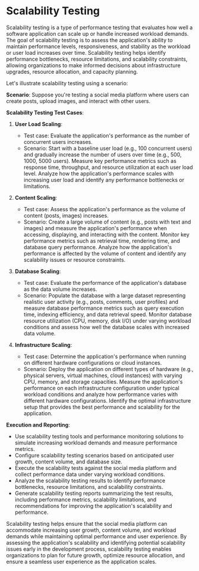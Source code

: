 # Scalability Testing
Scalability testing is a type of performance testing that evaluates how well a software application can scale up or handle increased workload demands. The goal of scalability testing is to assess the application's ability to maintain performance levels, responsiveness, and stability as the workload or user load increases over time. Scalability testing helps identify performance bottlenecks, resource limitations, and scalability constraints, allowing organizations to make informed decisions about infrastructure upgrades, resource allocation, and capacity planning.

Let's illustrate scalability testing using a scenario:

**Scenario**: Suppose you're testing a social media platform where users can create posts, upload images, and interact with other users.

**Scalability Testing Test Cases**:

1. **User Load Scaling**:
   - Test case: Evaluate the application's performance as the number of concurrent users increases.
   - Scenario: Start with a baseline user load (e.g., 100 concurrent users) and gradually increase the number of users over time (e.g., 500, 1000, 5000 users). Measure key performance metrics such as response time, throughput, and resource utilization at each user load level. Analyze how the application's performance scales with increasing user load and identify any performance bottlenecks or limitations.

2. **Content Scaling**:
   - Test case: Assess the application's performance as the volume of content (posts, images) increases.
   - Scenario: Create a large volume of content (e.g., posts with text and images) and measure the application's performance when accessing, displaying, and interacting with the content. Monitor key performance metrics such as retrieval time, rendering time, and database query performance. Analyze how the application's performance is affected by the volume of content and identify any scalability issues or resource constraints.

3. **Database Scaling**:
   - Test case: Evaluate the performance of the application's database as the data volume increases.
   - Scenario: Populate the database with a large dataset representing realistic user activity (e.g., posts, comments, user profiles) and measure database performance metrics such as query execution time, indexing efficiency, and data retrieval speed. Monitor database resource utilization (CPU, memory, disk I/O) under varying workload conditions and assess how well the database scales with increased data volume.

4. **Infrastructure Scaling**:
   - Test case: Determine the application's performance when running on different hardware configurations or cloud instances.
   - Scenario: Deploy the application on different types of hardware (e.g., physical servers, virtual machines, cloud instances) with varying CPU, memory, and storage capacities. Measure the application's performance on each infrastructure configuration under typical workload conditions and analyze how performance varies with different hardware configurations. Identify the optimal infrastructure setup that provides the best performance and scalability for the application.

**Execution and Reporting**:

- Use scalability testing tools and performance monitoring solutions to simulate increasing workload demands and measure performance metrics.
- Configure scalability testing scenarios based on anticipated user growth, content volume, and database size.
- Execute the scalability tests against the social media platform and collect performance data under varying workload conditions.
- Analyze the scalability testing results to identify performance bottlenecks, resource limitations, and scalability constraints.
- Generate scalability testing reports summarizing the test results, including performance metrics, scalability limitations, and recommendations for improving the application's scalability and performance.

Scalability testing helps ensure that the social media platform can accommodate increasing user growth, content volume, and workload demands while maintaining optimal performance and user experience. By assessing the application's scalability and identifying potential scalability issues early in the development process, scalability testing enables organizations to plan for future growth, optimize resource allocation, and ensure a seamless user experience as the application scales.